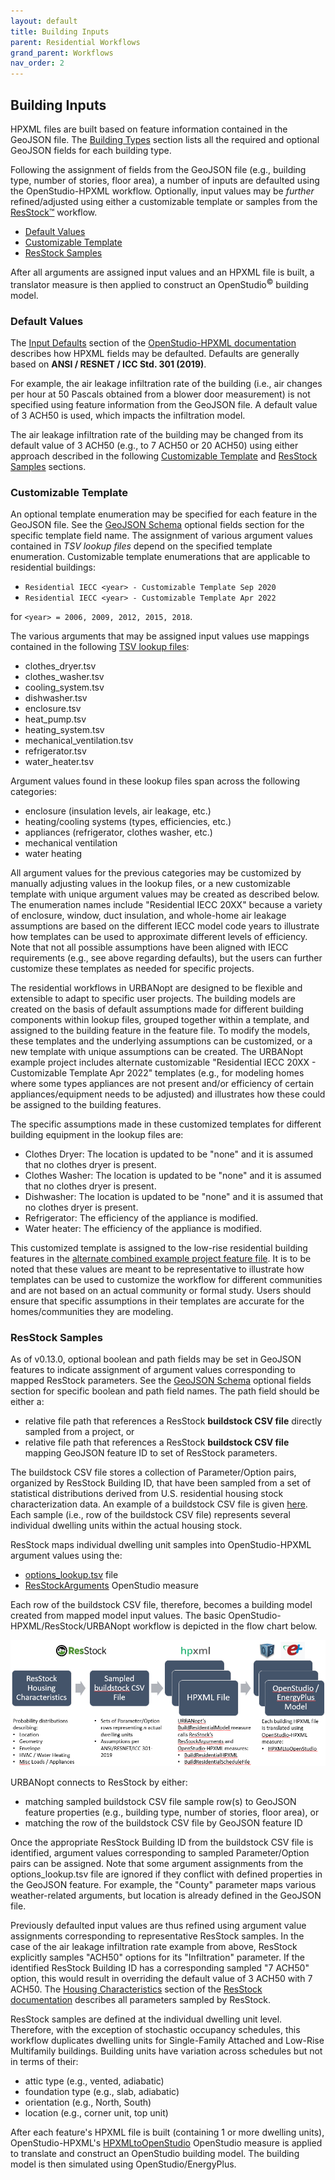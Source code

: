 ```yaml
---
layout: default
title: Building Inputs
parent: Residential Workflows
grand_parent: Workflows
nav_order: 2
---
```


## Building Inputs

HPXML files are built based on feature information contained in the GeoJSON file.
The [Building Types](building_types.md) section lists all the required and optional GeoJSON fields for each building type.

Following the assignment of fields from the GeoJSON file (e.g., building type, number of stories, floor area), a number of inputs are defaulted using the OpenStudio-HPXML workflow.
Optionally, input values may be *further* refined/adjusted using either a customizable template or samples from the [ResStock™](https://www.nrel.gov/buildings/resstock.html) workflow.

- [Default Values](#default-values)
- [Customizable Template](#customizable-template)
- [ResStock Samples](#resstock-samples)

After all arguments are assigned input values and an HPXML file is built, a translator measure is then applied to construct an OpenStudio<sup>&copy;</sup> building model.

### Default Values

The [Input Defaults](https://openstudio-hpxml.readthedocs.io/en/latest/workflow_inputs.html#input-defaults) section of the [OpenStudio-HPXML documentation](https://openstudio-hpxml.readthedocs.io/en/latest/index.html) describes how HPXML fields may be defaulted.
Defaults are generally based on **ANSI / RESNET / ICC Std. 301 (2019)**.

For example, the air leakage infiltration rate of the building (i.e., air changes per hour at 50 Pascals obtained from a blower door measurement) is not specified using feature information from the GeoJSON file.
A default value of 3 ACH50 is used, which impacts the infiltration model.

The air leakage infiltration rate of the building may be changed from its default value of 3 ACH50 (e.g., to 7 ACH50 or 20 ACH50) using either approach described in the following [Customizable Template](#customizable-template) and [ResStock Samples](#resstock-samples) sections.

### Customizable Template

An optional template enumeration may be specified for each feature in the GeoJSON file.
See the [GeoJSON Schema](other_details#geojson-schema) optional fields section for the specific template field name.
The assignment of various argument values contained in *TSV lookup files* depend on the specified template enumeration.
Customizable template enumerations that are applicable to residential buildings:

- `Residential IECC <year> - Customizable Template Sep 2020`
- `Residential IECC <year> - Customizable Template Apr 2022`

for `<year> = 2006, 2009, 2012, 2015, 2018`.

The various arguments that may be assigned input values use mappings contained in the following [TSV lookup files](https://github.com/urbanopt/urbanopt-example-geojson-project/tree/develop/example_project/mappers/residential/template/iecc):

- clothes_dryer.tsv
- clothes_washer.tsv
- cooling_system.tsv
- dishwasher.tsv
- enclosure.tsv
- heat_pump.tsv
- heating_system.tsv
- mechanical_ventilation.tsv
- refrigerator.tsv
- water_heater.tsv

Argument values found in these lookup files span across the following categories:

- enclosure (insulation levels, air leakage, etc.)
- heating/cooling systems (types, efficiencies, etc.)
- appliances (refrigerator, clothes washer, etc.)
- mechanical ventilation
- water heating

All argument values for the previous categories may be customized by manually adjusting values in the lookup files, or a new customizable template with unique argument values may be created as described below.
The enumeration names include "Residential IECC 20XX" because a variety of enclosure, window, duct insulation, and whole-home air leakage assumptions are based on the different IECC model code years to illustrate how templates can be used to approximate different levels of efficiency.
Note that not all possible assumptions have been aligned with IECC requirements (e.g., see above regarding defaults), but the users can further customize these templates as needed for specific projects.

The residential workflows in URBANopt are designed to be flexible and extensible to adapt to specific user projects.
The building models are created on the basis of default assumptions made for different building components within lookup files, grouped together within a template, and assigned to the building feature in the feature file.
To modify the models, these templates and the underlying assumptions can be customized, or a new template with unique assumptions can be created.
The URBANopt example project includes alternate customizable "Residential IECC 20XX - Customizable Template Apr 2022" templates (e.g., for modeling homes where some types appliances are not present and/or efficiency of certain appliances/equipment needs to be adjusted) and illustrates how these could be assigned to the building features.

The specific assumptions made in these customized templates for different building equipment in the lookup files are:

- Clothes Dryer: The location is updated to be "none" and it is assumed that no clothes dryer is present.
- Clothes Washer: The location is updated to be "none" and it is assumed that no clothes dryer is present.
- Dishwasher: The location is updated to be "none" and it is assumed that no clothes dryer is present.
- Refrigerator: The efficiency of the appliance is modified.
- Water heater: The efficiency of the appliance is modified.

This customized template is assigned to the low-rise residential building features in the [alternate combined example project feature file](https://github.com/urbanopt/urbanopt-cli/blob/e7d29764eb9ae837078f92a488adb783a3e52616/example_files/example_project_combined.json).
It is to be noted that these values are meant to be representative to illustrate how templates can be used to customize the workflow for different communities and are not based on an actual community or formal study.
Users should ensure that specific assumptions in their templates are accurate for the homes/communities they are modeling.

### ResStock Samples

As of v0.13.0, optional boolean and path fields may be set in GeoJSON features to indicate assignment of argument values corresponding to mapped ResStock parameters.
See the [GeoJSON Schema](other_details#geojson-schema) optional fields section for specific boolean and path field names.
The path field should be either a:

- relative file path that references a ResStock **buildstock CSV file** directly sampled from a project, or
- relative file path that references a ResStock **buildstock CSV file** mapping GeoJSON feature ID to set of ResStock parameters.

The buildstock CSV file stores a collection of Parameter/Option pairs, organized by ResStock Building ID, that have been sampled from a set of statistical distributions derived from U.S. residential housing stock characterization data.
An example of a buildstock CSV file is given [here](https://github.com/NREL/resstock/blob/develop/test/base_results/baseline/annual/buildstock.csv).
Each sample (i.e., row of the buildstock CSV file) represents several individual dwelling units within the actual housing stock.

ResStock maps individual dwelling unit samples into OpenStudio-HPXML argument values using the:

- [options_lookup.tsv](https://github.com/NREL/resstock/blob/develop/resources/options_lookup.tsv) file
- [ResStockArguments](https://github.com/NREL/resstock/tree/develop/measures/ResStockArguments) OpenStudio measure

Each row of the buildstock CSV file, therefore, becomes a building model created from mapped model input values.
The basic OpenStudio-HPXML/ResStock/URBANopt workflow is depicted in the flow chart below.

![os-hpxml-resstock-workflow](../../doc_files/os-hpxml-resstock-workflow.png)

URBANopt connects to ResStock by either:

- matching sampled buildstock CSV file sample row(s) to GeoJSON feature properties (e.g., building type, number of stories, floor area), or
- matching the row of the buildstock CSV file by GeoJSON feature ID

Once the appropriate ResStock Building ID from the buildstock CSV file is identified, argument values corresponding to sampled Parameter/Option pairs can be assigned.
Note that some argument assignments from the options_lookup.tsv file are ignored if they conflict with defined properties in the GeoJSON feature.
For example, the "County" parameter maps various weather-related arguments, but location is already defined in the GeoJSON file.

Previously defaulted input values are thus refined using argument value assignments corresponding to representative ResStock samples.
In the case of the air leakage infiltration rate example from above, ResStock explicitly samples "ACH50" options for its "Infiltration" parameter.
If the identified ResStock Building ID has a corresponding sampled "7 ACH50" option, this would result in overriding the default value of 3 ACH50 with 7 ACH50.
The [Housing Characteristics](https://resstock.readthedocs.io/en/latest/workflow_inputs/characteristics.html#housing-characteristics) section of the [ResStock documentation](https://resstock.readthedocs.io/en/latest/index.html) describes all parameters sampled by ResStock.

ResStock samples are defined at the individual dwelling unit level.
Therefore, with the exception of stochastic occupancy schedules, this workflow duplicates dwelling units for Single-Family Attached and Low-Rise Multifamily buildings.
Building units have variation across schedules but not in terms of their:

- attic type (e.g., vented, adiabatic)
- foundation type (e.g., slab, adiabatic)
- orientation (e.g., North, South)
- location (e.g., corner unit, top unit)

After each feature's HPXML file is built (containing 1 or more dwelling units), OpenStudio-HPXML's [HPXMLtoOpenStudio](https://github.com/NREL/OpenStudio-HPXML/tree/master/HPXMLtoOpenStudio) OpenStudio measure is applied to translate and construct an OpenStudio building model.
The building model is then simulated using OpenStudio/EnergyPlus.
